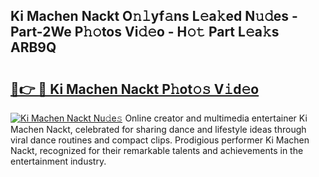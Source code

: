 ## Ki Machen Nackt O𝚗𝚕yf𝚊ns L𝚎a𝚔ed N𝚞𝚍es - Part-2We P𝚑𝚘tos Vi𝚍𝚎o - H𝚘𝚝 Part L𝚎a𝚔s ARB9Q

# <h2><a href="http://kfeb1sa.oniu.top/?m=Ki+Machen+Nackt">🔗👉 🔴 Ki Machen Nackt P𝚑ot𝚘𝚜 V𝚒d𝚎o</a></h2>

[![Ki Machen Nackt Nu𝚍e𝚜](https://i.imgur.com/0qMVB7G.gif)](http://kfeb1sa.oniu.top/?m=Ki+Machen+Nackt)
Online creator and multimedia entertainer Ki Machen Nackt, celebrated for sharing dance and lifestyle ideas through viral dance routines and compact clips. Prodigious performer Ki Machen Nackt, recognized for their remarkable talents and achievements in the entertainment industry.  
